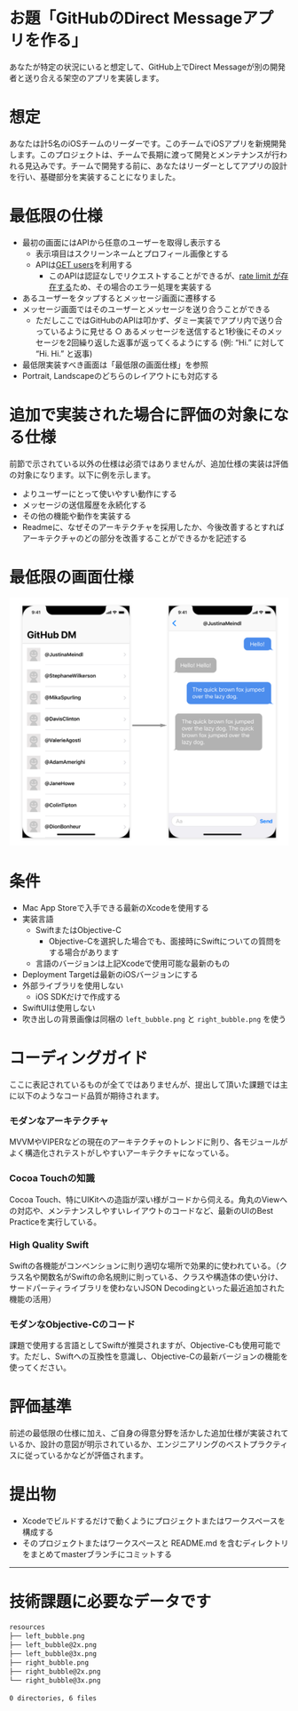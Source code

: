 # お題「GitHubのDirect Messageアプリを作る」

あなたが特定の状況にいると想定して、GitHub上でDirect Messageが別の開発者と送り合える架空のアプリを実装します。

# 想定
あなたは計5名のiOSチームのリーダーです。このチームでiOSアプリを新規開発します。このプロジェクトは、チームで長期に渡って開発とメンテナンスが行われる見込みです。チームで開発する前に、あなたはリーダーとしてアプリの設計を行い、基礎部分を実装することになりました。

# 最低限の仕様

* 最初の画面にはAPIから任意のユーザーを取得し表示する
  * 表示項目はスクリーンネームとプロフィール画像とする
  * APIは[GET users](https://developer.github.com/v3/users/#get-all-users)を利用する
    * このAPIは認証なしでリクエストすることができるが、[rate limit が存在する](https://developer.github.com/v3/#rate-limiting)ため、その場合のエラー処理を実装する
* あるユーザーをタップするとメッセージ画面に遷移する
* メッセージ画面ではそのユーザーとメッセージを送り合うことができる
  * ただしここではGitHubのAPIは叩かず、ダミー実装でアプリ内で送り合っているように見せる ○ あるメッセージを送信すると1秒後にそのメッセージを2回繰り返した返事が返ってくるようにする (例: “Hi.” に対して “Hi. Hi.” と返事)
* 最低限実装すべき画面は「最低限の画面仕様」を参照
* Portrait, Landscapeのどちらのレイアウトにも対応する

# 追加で実装された場合に評価の対象になる仕様

前節で示されている以外の仕様は必須ではありませんが、追加仕様の実装は評価の対象になります。以下に例を示します。

* よりユーザーにとって使いやすい動作にする
* メッセージの送信履歴を永続化する
* その他の機能や動作を実装する
* Readmeに、なぜそのアーキテクチャを採用したか、今後改善するとすればアーキテクチャのどの部分を改善することができるかを記述する

# 最低限の画面仕様

![UI specifications](example-screenshot.png)

# 条件

* Mac App Storeで入手できる最新のXcodeを使用する
* 実装言語
  * SwiftまたはObjective-C
    * Objective-Cを選択した場合でも、面接時にSwiftについての質問をする場合があります
  * 言語のバージョンは上記Xcodeで使用可能な最新のもの
* Deployment Targetは最新のiOSバージョンにする
* 外部ライブラリを使用しない
  * iOS SDKだけで作成する
* SwiftUIは使用しない
* 吹き出しの背景画像は同梱の `left_bubble.png` と `right_bubble.png` を使う

# コーディングガイド

ここに表記されているものが全てではありませんが、提出して頂いた課題では主に以下のようなコード品質が期待されます。

### モダンなアーキテクチャ
MVVMやVIPERなどの現在のアーキテクチャのトレンドに則り、各モジュールがよく構造化されテストがしやすいアーキテクチャになっている。

### Cocoa Touchの知識
Cocoa Touch、特にUIKitへの造詣が深い様がコードから伺える。角丸のViewへの対応や、メンテナンスしやすいレイアウトのコードなど、最新のUIのBest Practiceを実行している。

### High Quality Swift
Swiftの各機能がコンベンションに則り適切な場所で効果的に使われている。（クラス名や関数名がSwiftの命名規則に則っている、クラスや構造体の使い分け、サードパーティライブラリを使わないJSON Decodingといった最近追加された機能の活用）

### モダンなObjective-Cのコード
課題で使用する言語としてSwiftが推奨されますが、Objective-Cも使用可能です。ただし、Swiftへの互換性を意識し、Objective-Cの最新バージョンの機能を使ってください。

# 評価基準
前述の最低限の仕様に加え、ご自身の得意分野を活かした追加仕様が実装されているか、設計の意図が明示されているか、エンジニアリングのベストプラクティスに従っているかなどが評価されます。

# 提出物

* Xcodeでビルドするだけで動くようにプロジェクトまたはワークスペースを構成する
* そのプロジェクトまたはワークスペースと README.md を含むディレクトリをまとめてmasterブランチにコミットする

---

# 技術課題に必要なデータです

```
resources
├── left_bubble.png
├── left_bubble@2x.png
├── left_bubble@3x.png
├── right_bubble.png
├── right_bubble@2x.png
└── right_bubble@3x.png

0 directories, 6 files
```
